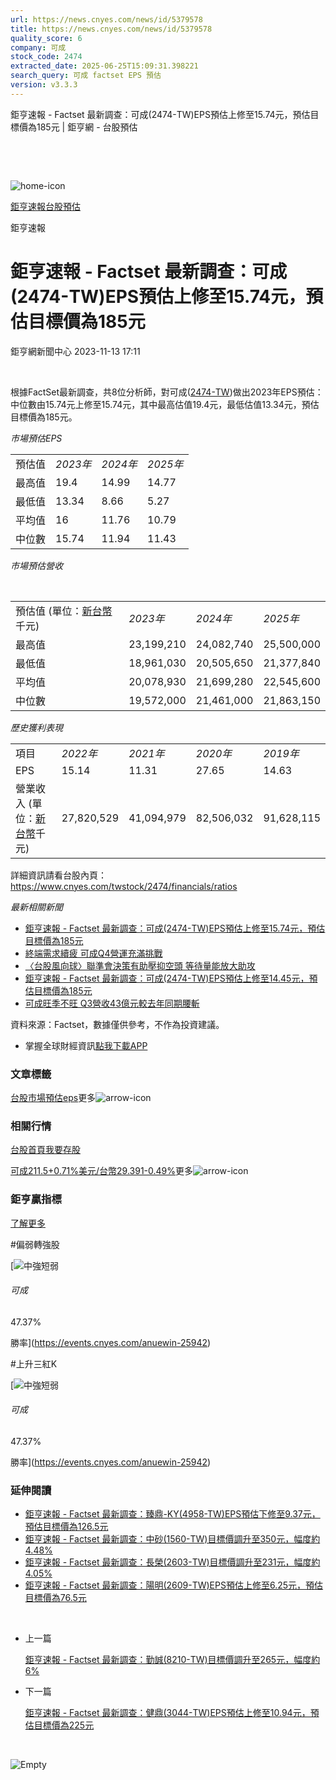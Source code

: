 ```yaml
---
url: https://news.cnyes.com/news/id/5379578
title: https://news.cnyes.com/news/id/5379578
quality_score: 6
company: 可成
stock_code: 2474
extracted_date: 2025-06-25T15:09:31.398221
search_query: 可成 factset EPS 預估
version: v3.3.3
---
```


鉅亨速報 - Factset 最新調查：可成(2474-TW)EPS預估上修至15.74元，預估目標價為185元 | 鉅亨網 - 台股預估

‌

‌

![home-icon](/assets/icons/breadCrumb/symbol-icon-home.svg)

[鉅亨速報](/news/cat/anue_live)[台股預估](/news/cat/tw_forecast)

鉅亨速報

# 鉅亨速報 - Factset 最新調查：可成(2474-TW)EPS預估上修至15.74元，預估目標價為185元

鉅亨網新聞中心 2023-11-13 17:11

‌

根據FactSet最新調查，共8位分析師，對可成([2474-TW](https://www.cnyes.com/twstock/2474))做出2023年EPS預估：中位數由15.74元上修至15.74元，其中最高估值19.4元，最低估值13.34元，預估目標價為185元。

*市場預估EPS*

|  |  |  |  |
| --- | --- | --- | --- |
| 預估值 | *2023年* | *2024年* | *2025年* |
| 最高值 | 19.4 | 14.99 | 14.77 |
| 最低值 | 13.34 | 8.66 | 5.27 |
| 平均值 | 16 | 11.76 | 10.79 |
| 中位數 | 15.74 | 11.94 | 11.43 |

*市場預估營收*

‌

|  |  |  |  |
| --- | --- | --- | --- |
| 預估值 (單位：[新台幣](https://invest.cnyes.com/forex/detail/usdtwd)千元) | *2023年* | *2024年* | *2025年* |
| 最高值 | 23,199,210 | 24,082,740 | 25,500,000 |
| 最低值 | 18,961,030 | 20,505,650 | 21,377,840 |
| 平均值 | 20,078,930 | 21,699,280 | 22,545,600 |
| 中位數 | 19,572,000 | 21,461,000 | 21,863,150 |

*歷史獲利表現*

|  |  |  |  |  |
| --- | --- | --- | --- | --- |
| 項目 | *2022年* | *2021年* | *2020年* | *2019年* |
| EPS | 15.14 | 11.31 | 27.65 | 14.63 |
| 營業收入 (單位：[新台幣](https://invest.cnyes.com/forex/detail/usdtwd)千元) | 27,820,529 | 41,094,979 | 82,506,032 | 91,628,115 |

詳細資訊請看台股內頁：  
<https://www.cnyes.com/twstock/2474/financials/ratios>

*最新相關新聞*

* [鉅亨速報 - Factset 最新調查：可成(2474-TW)EPS預估上修至15.74元，預估目標價為185元](https://news.cnyes.com/news/id/5378260)
* [終端需求續疲 可成Q4營運充滿挑戰](https://news.cnyes.com/news/id/5370500)
* [〈台股風向球〉聯準會決策有助壓抑空頭 等待量能放大助攻](https://news.cnyes.com/news/id/5367106)
* [鉅亨速報 - Factset 最新調查：可成(2474-TW)EPS預估上修至14.45元，預估目標價為185元](https://news.cnyes.com/news/id/5359574)
* [可成旺季不旺 Q3營收43億元較去年同期腰斬](https://news.cnyes.com/news/id/5340445)

資料來源：Factset，數據僅供參考，不作為投資建議。

* 掌握全球財經資訊[點我下載APP](http://www.cnyes.com/app/?utm_source=mweb&utm_medium=HamMenuBanner&utm_campaign=fixed&utm_content=entr)

### 文章標籤

[台股](https://news.cnyes.com/tag/台股 "台股")[市場預估](https://news.cnyes.com/tag/市場預估 "市場預估")[eps](https://news.cnyes.com/tag/eps "eps")更多![arrow-icon](/assets/icons/arrows/arrow-down.svg)

### 相關行情

[台股首頁](https://www.cnyes.com/twstock)[我要存股](https://supr.link/8OHaU)

[可成211.5+0.71%](https://www.cnyes.com/twstock/2474)[美元/台幣29.391-0.49%](https://invest.cnyes.com/forex/detail/USDTWD)更多![arrow-icon](/assets/icons/arrows/arrow-down.svg)

### 鉅亨贏指標

[了解更多](https://events.cnyes.com/anuewin-25942)

#偏弱轉強股

[![中強短弱](/assets/icons/win-indicator/long-to-short.svg)

###### 可成

47.37%

勝率](https://events.cnyes.com/anuewin-25942)

#上升三紅K

[![中強短弱](/assets/icons/win-indicator/long-to-short.svg)

###### 可成

47.37%

勝率](https://events.cnyes.com/anuewin-25942)

### 延伸閱讀

* [鉅亨速報 - Factset 最新調查：臻鼎-KY(4958-TW)EPS預估下修至9.37元，預估目標價為126.5元](/news/id/6038560)
* [鉅亨速報 - Factset 最新調查：中砂(1560-TW)目標價調升至350元，幅度約4.48%](/news/id/6038559)
* [鉅亨速報 - Factset 最新調查：長榮(2603-TW)目標價調升至231元，幅度約4.05%](/news/id/6038457)
* [鉅亨速報 - Factset 最新調查：陽明(2609-TW)EPS預估上修至6.25元，預估目標價為76.5元](/news/id/6038322)

‌

* 上一篇

  [鉅亨速報 - Factset 最新調查：勤誠(8210-TW)目標價調升至265元，幅度約6%](/news/id/5381192)
* 下一篇

  [鉅亨速報 - Factset 最新調查：健鼎(3044-TW)EPS預估上修至10.94元，預估目標價為225元](/news/id/5378261)

‌

![Empty](/assets/icons/skeleton/empty-image.svg)

‌